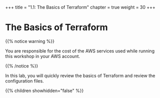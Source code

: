 +++
title = "1.1: The Basics of Terraform"
chapter = true
weight = 30
+++

# The Basics of Terraform

{{% notice warning %}}<p> You are responsible for the cost of the AWS services used while running this workshop in your AWS account.</p> {{% /notice %}}

In this lab, you will quickly review the basics of Terraform and review the configuration files.

{{% children showhidden="false" %}}
